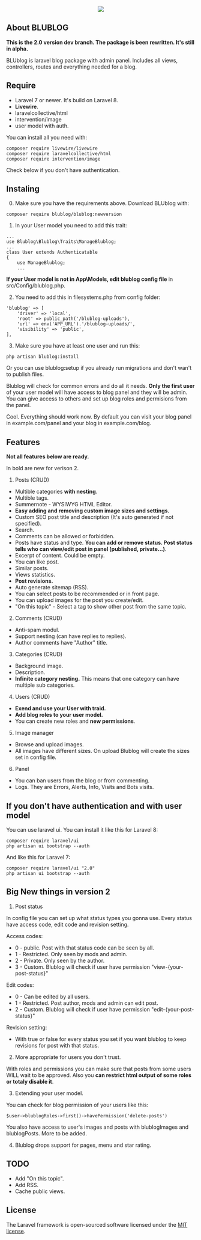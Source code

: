 <p align="center"><img src="https://demo.blublog.info/blublog-uploads/files/40blogcreate.jpg"></p>

## About BLUBLOG

**This is the 2.0 version dev branch. The package is been rewritten. It's still in alpha.**

BLUblog is laravel blog package with admin panel. Includes all views, controllers, routes and everything needed for a blog.

## Require

- Laravel 7 or newer. It's build on Laravel 8.
- **Livewire**.
- laravelcollective/html
- intervention/image
- user model with auth.

You can install all you need with:

```
composer require livewire/livewire
composer require laravelcollective/html
composer require intervention/image
```

Check below if you don't have authentication.

## Instaling

0. Make sure you have the requirements above. Download BLUblog with:

```
composer require blublog/blublog:newversion
```

1. In your User model you need to add this trait:

```
...
use Blublog\Blublog\Traits\ManageBlublog;
...
class User extends Authenticatable
{
    use ManageBlublog;
    ...
```

**If your User model is not in App\Models, edit blublog config file** in src/Config/blublog.php.

2. You need to add this in filesystems.php from config folder:

```
'blublog' => [
    'driver' => 'local',
    'root' => public_path('/blublog-uploads'),
    'url' => env('APP_URL').'/blublog-uploads/',
    'visibility' => 'public',
],
```

3. Make sure you have at least one user and run this:

```
php artisan blublog:install
```

Or you can use blublog:setup if you already run migrations and don't wan't to publish files.

Blublog will check for common errors and do all it needs. **Only the first user** of your user model will have access to blog panel and they will be admin. You can give access to others and set up blog roles and permisions from the panel.

Cool. Everything should work now. By default you can visit your blog panel in example.com/panel and your blog in example.com/blog.

## Features

**Not all features below are ready.**

In bold are new for verison 2.

1. Posts (CRUD)

- Multible categories **with nesting**.
- Multible tags.
- Summernote - WYSIWYG HTML Editor.
- **Easy adding and removing custom image sizes and settings.**
- Custom SEO post title and description (It's auto generated if not specified).
- Search.
- Comments can be allowed or forbidden.
- Posts have status and type. **You can add or remove status. Post status tells who can view/edit post in panel (published, private...)**.
- Excerpt of content. Could be empty.
- You can like post.
- Similar posts.
- Views statistics.
- **Post revisions.**
- Auto generate sitemap (RSS).
- You can select posts to be recommended or in front page.
- You can upload images for the post you create/edit.
- "On this topic" - Select a tag to show other post from the same topic.

2. Comments (CRUD)

- Anti-spam modul.
- Support nesting (can have replies to replies).
- Author comments have "Author" title.

3. Categories (CRUD)

- Background image.
- Description.
- **Infinite category nesting.** This means that one category can have multiple sub categories.

4. Users (CRUD)

- **Exend and use your User with traid.**
- **Add blog roles to your user model.**
- You can create new roles and **new permissions**.

5. Image manager

- Browse and upload images.
- All images have different sizes. On upload Blublog will create the sizes set in config file.

6. Panel

- You can ban users from the blog or from commenting.
- Logs. They are Errors, Alerts, Info, Visits and Bots visits.

## If you don't have authentication and with user model

You can use laravel ui. You can install it like this for Laravel 8:

```
composer require laravel/ui
php artisan ui bootstrap --auth
```

And like this for Laravel 7:

```
composer require laravel/ui "2.0"
php artisan ui bootstrap --auth
```

## Big New things in version 2

1.  Post status

In config file you can set up what status types you gonna use.
Every status have access code, edit code and revision setting.

Access codes:

- 0 - public. Post with that status code can be seen by all.
- 1 - Restricted. Only seen by mods and admin.
- 2 - Private. Only seen by the author.
- 3 - Custom. Blublog will check if user have permission "view-{your-post-status}"

Edit codes:

- 0 - Can be edited by all users.
- 1 - Restricted. Post author, mods and admin can edit post.
- 2 - Custom. Blublog will check if user have permission "edit-{your-post-status}"

Revision setting:

- With true or false for every status you set if you want blublog to keep revisions for post with that status.

2. More appropriate for users you don't trust.

With roles and permissions you can make sure that posts from some users WILL wait to be approved. Also you **can restrict html output of some roles or totaly disable it**.

3. Extending your user model.

You can check for blog permission of your users like this:

```
$user->blublogRoles->first()->havePermission('delete-posts')
```

You also have access to user's images and posts with blublogImages and blublogPosts. More to be added.

4. Blublog drops support for pages, menu and star rating.

## TODO

- Add "On this topic".
- Add RSS.
- Cache public views.

## License

The Laravel framework is open-sourced software licensed under the [MIT license](https://opensource.org/licenses/MIT).
